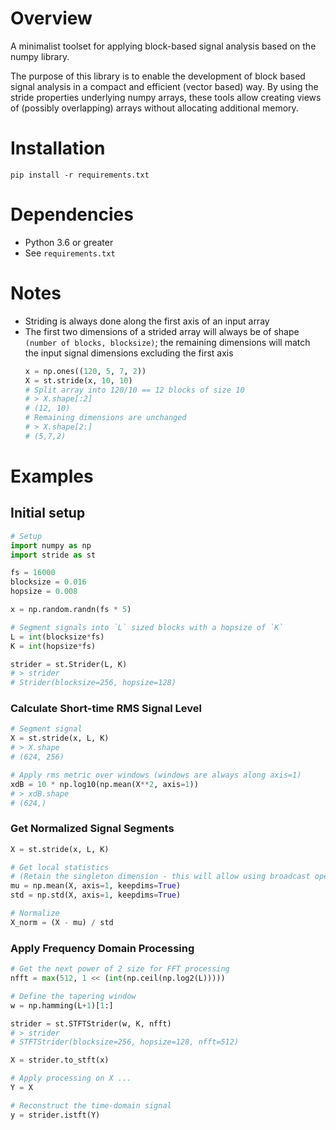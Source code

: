 # Overview
A minimalist toolset for applying block-based signal analysis based
on the numpy library.


The purpose of this library is to enable the development of block based signal
analysis in a compact and efficient (vector based) way. By using the stride
properties underlying numpy arrays, these tools allow creating views of
(possibly overlapping) arrays without allocating additional memory.

# Installation

`pip install -r requirements.txt`

# Dependencies
* Python 3.6 or greater
* See `requirements.txt`

# Notes

* Striding is always done along the first axis of an input array
* The first two dimensions of a strided array will always be of shape `(number of
  blocks, blocksize)`; the remaining dimensions will match the input signal
  dimensions excluding the first axis
  ```python
  x = np.ones((120, 5, 7, 2))
  X = st.stride(x, 10, 10)
  # Split array into 120/10 == 12 blocks of size 10
  # > X.shape[:2]
  # (12, 10)
  # Remaining dimensions are unchanged
  # > X.shape[2:]
  # (5,7,2)
  ```

# Examples

## Initial setup
```python
# Setup
import numpy as np
import stride as st

fs = 16000
blocksize = 0.016
hopsize = 0.008

x = np.random.randn(fs * 5)

# Segment signals into `L` sized blocks with a hopsize of `K`
L = int(blocksize*fs)
K = int(hopsize*fs)

strider = st.Strider(L, K)
# > strider
# Strider(blocksize=256, hopsize=128)
```
### Calculate Short-time RMS Signal Level
```python
# Segment signal
X = st.stride(x, L, K)
# > X.shape
# (624, 256)

# Apply rms metric over windows (windows are always along axis=1)
xdB = 10 * np.log10(np.mean(X**2, axis=1))
# > xdB.shape
# (624,)
```

### Get Normalized Signal Segments

```python
X = st.stride(x, L, K)

# Get local statistics
# (Retain the singleton dimension - this will allow using broadcast operations)
mu = np.mean(X, axis=1, keepdims=True)
std = np.std(X, axis=1, keepdims=True)

# Normalize
X_norm = (X - mu) / std
```

### Apply Frequency Domain Processing
```python
# Get the next power of 2 size for FFT processing
nfft = max(512, 1 << (int(np.ceil(np.log2(L)))))

# Define the tapering window
w = np.hamming(L+1)[1:]

strider = st.STFTStrider(w, K, nfft)
# > strider
# STFTStrider(blocksize=256, hopsize=128, nfft=512)

X = strider.to_stft(x)

# Apply processing on X ...
Y = X

# Reconstruct the time-domain signal
y = strider.istft(Y)
```
